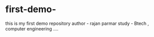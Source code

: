 # first-demo-
this is my first demo repository 
author - rajan parmar
study - Btech , computer engineering ....
